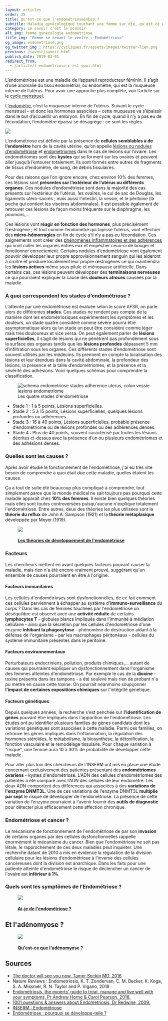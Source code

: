 ```yaml
---
layout: articles
order: 25
title: Qu'est-ce que l'endométriose&nbsp;?
subtitle: Maladie gynécologique touchant une femme sur dix, qu'est-ce que l'endométriose&nbsp;?
category: Le savoir c'est le pouvoir
alt_img: femme gynécologie endometriose
title_img: "Femme se tenant le ventre : Endométriose"
og_image: endometriose.png
og_twitter_img : https://cycliques.fr/assets/images/twitter-lien.png
previous: /savoir/savoir.html
publish_date: 2019-03-01
redirect_from:
  - /article/l-endometriose-c-est-quoi.html
---
```

L’endométriose est une maladie de l’appareil reproducteur féminin. Il s’agit d’une anomalie du tissu endométrial, ou endomètre, qui est la muqueuse interne de l’utérus.
Pour avoir une approche plus complète, voir l’article sur le [cycle menstruel](/savoir/cyclemenstruel.html).

L’[endomètre](/savoir/endo-dico/endometre.html), c’est la muqueuse interne de l’utérus. Suivant le cycle menstruel – et donc les hormones associées – cette muqueuse va s’épaissir dans le but d’accueillir un embryon. En fin de cycle, quand il n’y a pas eu de fécondation, l’endomètre épaissi se désagrège : ce sont les règles.

<div class="definition">
  <img src="/assets/images/svg/icones/endo-dico.svg">
  <p>L’endométriose est définie par la présence de <b>cellules semblables à de l’endomètre</b> hors de la cavité utérine, qu’on appelle <a href="/savoir/endo-dico/lesions-endometriose.html">lésions ou nodules d’endométriose</a> et <a href="/savoir/endo-dico/endometriome.html">endométriomes</a> dans le cas de lésions sur l’ovaire. Les endométriomes sont des <b>kystes</b> qui se forment sur les ovaires et peuvent aller jusqu’à l’entourer totalement. Ils sont formés entre autres de fragments de tissus d’endomètre, de sang, de débris tissulaires.</p>
</div>

Pour des raisons que l’on ignore encore, chez environ 10% des femmes, ces lésions sont **présentes sur l’extérieur de l’utérus ou différents organes**. Ces nodules d’endométriose sont dans la majorité des cas présents sur l’extérieur de l’utérus, les ovaires, le cul de sac de Douglas, les ligaments utéro-sacrés ; mais aussi l’intestin, la vessie, et le péritoine (la poche qui contient les viscères abdominales). Il est possible également de retrouver ces lésions de façon moins fréquente sur le diaphragme, les poumons,…

Ces lésions vont **réagir en fonction des hormones**, plus précisément l’œstrogène ; et tout comme l’endomètre qui tapisse l’utérus, vont effectuer des **micro-hémorragies** en fin de cycle s’il n’y a pas eu fécondation. Ces saignements vont créer des [phénomènes inflammatoires et des adhérences](/savoir/adherences.html) qui vont coller les organes entres eux et empêcher ceux-ci de bouger et fonctionner correctement.
Certains nodules d’endométriose vont également pouvoir développer leur propre approvisionnement sanguin qui les aideront à croître et produire localement leur propre œstrogènes ce qui maintiendra les **lésions actives** même sous pilule et ménopause artificielle. Dans certains cas, ces lésions peuvent développer des **terminaisons nerveuses** ce qui pourraient expliquer la cause des **douleurs atroces** causées par la maladie.

### À quoi correspondent les stades d’endométriose ?
L’atteinte par une endométriose est évaluée selon le score AFSR, on parle alors de différentes **stades**. Ces stades ne rendent pas compte de la manière dont les endométriosiques expérimentent les symptômes et les douleurs, un stade quatre considéré comme sévère pourra être asymptomatique alors qu’un stade un peut être considéré comme léger mais très douloureux et vice versa.
On peut également parler de **lésions superficielles**, il s’agit de lésions qui ne pénètrent pas profondément sous la surface des organes tandis que les **lésions profondes** dépassent 5 mm d’infiltration sous les organes.
Ces différents stades d’endométriose sont souvent utilisés par les médecins. Ils prennent en compte la localisation des lésions et leur étendues dans la cavité abdominale, la profondeur des lésions, la présence et la taille d’endométriomes, et la présence et la sévérité des adhésions. Voici quelques schémas pour comprendre la classification.
  <figure class="schema">
    <img src="/assets/images/schema/stades.png" class="img-fluid" alt="schema endometriose stades adherence uterus, colon vessie lesions endometriome" title="Les quatres stades d'endométriose">
    <figcaption>Les quatre stades d'endométriose</figcaption>
  </figure>

* Stade 1 : 1 à 5 points, Lésions superficielles.
* Stade 2 : 5 à 15 points, Lésions superficielles, quelques lésions profondes ou adhérences.
* Stade 3 : 16 à 40 points, Lésions superficielles, probable présence d’endométriome ou de lésions profondes ou des adhérences denses.
* Stade 4 : Plus de 40 points, souvent caractérisé par toutes les lésions décrites ci-dessus avec la présence d’un ou plusieurs endométriomes et des adhésions denses.

### Quelles sont les causes ?

Après avoir étudié le fonctionnement de l'endométriose, j'ai eu très vite besoin de comprendre à quoi était due cette maladie, quelles étaient les causes.

Ça a tout de suite été beaucoup plus compliqué à comprendre, tout simplement parce que le monde médical ne sait toujours pas pourquoi cette maladie apparaît chez **10% des femmes**. Il existe bien quelques théories mais elles sont toutes controversées puisqu'aucune n'explique totalement l'endométriose.
Entre autres, deux des théories les plus utilisées sont la **théorie du reflux** de John A. Sampson (1921) et la **théorie métaplasique** développée par Meyer (1919).

<div class="articles">
  <a href="/savoir/theories.html" class="lien-article">
    <figure class="liens">
      <img src="/assets/images/articles/theories-de-developpement.png" class="img-fluid">
      <figcaption class="bleu">
        <h4 class="h4-link">Les théories de développement de l'endométriose</h4>
      </figcaption>
    </figure>
  </a>
</div>

### Facteurs
Les chercheurs mettent en avant quelques facteurs pouvant causer la maladie, mais rien n'a été encore vraiment prouvé, suggérant qu'un ensemble de causes pourraient en être à l'origine.

#### Facteurs immunitaires
Les cellules d'endométrioses sont dysfonctionnelles, de ce fait comment ces cellules parviennent à échapper au système d'**immuno-surveillance** du corps ? Dans les cas de femmes touchées par l'endométriose un déséquilibre est observé avec une **activité réduite** de certains **lymphocytes T** - globules blancs impliqués dans l'immunité à médiation cellulaire - ainsi que la sécrétion par les cellules d'endométriose d'une enzyme **inhibant la phagocytose** - phénomène de destruction aidant à la défense de l'organisme - par les macrophages péritonéaux - cellules du système immunitaire présentes dans le péritoine.

#### Facteurs environnementaux
Perturbateurs endocriniens, pollution, produits chimiques,… autant de causes qui pourraient expliquer un dysfonctionnement dans l'organisme des femmes atteintes d'endométriose. Par exemple le cas de la **dioxine** - toxine présente dans les tampons - a été soulevé mais rien de probant n'a pu mettre en cause cette toxine. On pourrait néanmoins soupçonner **l'impact de certaines expositions chimiques** sur l'intégrité génétique.

#### Facteurs génétiques
Depuis quelques années, la recherche s'est penchée sur **l'identification de gènes** pouvant être impliqués dans l'apparition de l'endométriose. Les études ont pu identifier plusieurs familles de gènes candidats dont les variations génétiques sont associées à cette maladie. Parmi ces familles, on retrouve les gènes impliqués dans l’inflammation, la régulation des hormones stéroïdes, le métabolisme, la biosynthèse, la détoxification, la fonction vasculaire et le remodelage tissulaire. Pour chaque variation à "risque", une femme aura 10 à 30% de probabilité de développer cette maladie.

Pour aller plus loin des chercheurs de l'INSERM ont mis en place une étude concernant exclusivement des patientes présentant des **endométriomes ovariens** - kystes d'endométriose. L’ADN des cellules d'endométriomes des patientes a été comparé avec l’ADN des cellules de leur endomètre. Les deux ADN comportent des différences qui associées à des **variations de l'enzyme DNMT3L**. Une de ces variations de l'enzyme DNMT3L **multiplie par sept** le risque de développer de l'endométriose. La présence de cette variation de l’enzyme pourraient à l'avenir fournir des **outils de diagnostic** pour détecter plus efficacement cette affection chronique.

### Endométriose et cancer ?
Le mécanisme de fonctionnement de l'endométriose de par son **invasion** de certains organes par des cellules dysfonctionnelles rappelle énormément le mécanisme du cancer. Bien que l'endométriose ne soit pas létale, le rapprochement de ces deux maladies peut inquiéter. Une recherche datant de 2010 a mis en évidence la régulation de la division cellulaire pour les lésions d’endométriose à l’inverse des cellules cancéreuses dont la division est anarchique. Dans les faits pour une patiente atteinte d'endométriose le risque de déclencher un cancer de l'ovaire est **inférieur à 1%**.

### Quels sont les symptômes de l’Endométriose ?
<div class="articles">
  <a href="/savoir/l-endometriose-symptomes.html" class="lien-article">
    <figure class="liens">
      <img src="/assets/images/articles/ai-je-de-l-endometriose.png" class="img-fluid">
      <figcaption class="bleu">
        <h4 class="h4-link">Ai-je de l'endométriose ?</h4>
      </figcaption>
    </figure>
  </a>
</div>

## Et l'adénomyose ?
<div class="articles">
  <a href="/savoir/adenomyose.html" class="lien-article">
    <figure class="liens">
      <img src="/assets/images/articles/adenomyose.png" class="img-fluid">
      <figcaption class="bleu">
        <h4 class="h4-link">Qu'est-ce que l'adénomyose ?</h4>
      </figcaption>
    </figure>
  </a>
</div>

## Sources

* [The doctor will see you now, Tamer Seckin MD, 2016](/savoir/bibliographie/doctor-will-see-you-now.html)
* Nature Reviews : Endometriosis, K. T. Zondervan, C. M. Becker, K. Koga, S. A. Missmer, R. N. Taylor and P. Vigano, 2018
* [Endometriosis, the experts’ guide to treat, manage and live well with your symptoms, Pr Andrew Horne & Carol Pearson, 2018.](/savoir/bibliographie/endometriosis-experts-guide.html)
* [1001 questions & answers about Endometriosis, Dr Redwine, 2009.](/savoir/bibliographie/100-questions-about-endometriosis.html)
* [INSERM : Endométriose](https://www.inserm.fr/information-en-sante/dossiers-information/endometriose.html)
* [Endométriose : pourquoi se développe-telle ?](https://orbi.uliege.be/bitstream/2268/142313/1/Beliard%20A%20Ref%20en%20G%20et%20Obst.pdf)